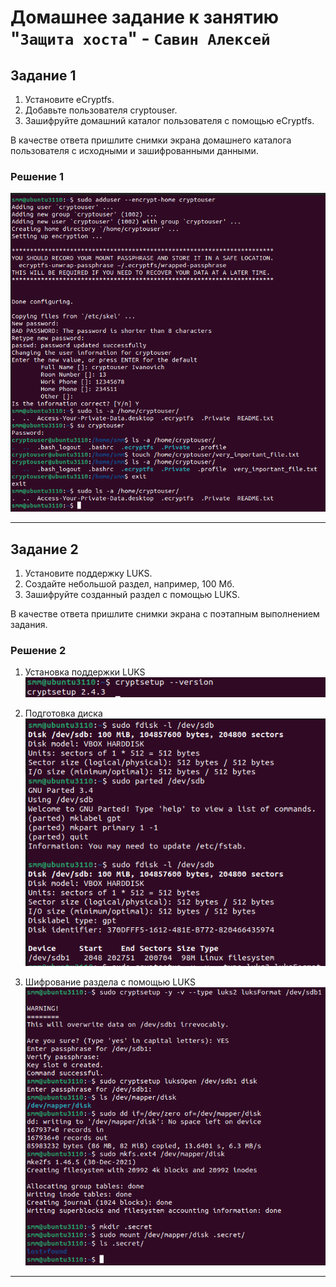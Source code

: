 # Домашнее задание к занятию "`Защита хоста`" - `Савин Алексей`

## Задание 1

1. Установите eCryptfs.
2. Добавьте пользователя cryptouser.
3. Зашифруйте домашний каталог пользователя с помощью eCryptfs.
 
В качестве ответа пришлите снимки экрана домашнего каталога пользователя с исходными и зашифрованными данными.  


### Решение 1

![Task_1](https://github.com/AI-Savin/hw_host_protection/blob/main/img/Task_1.png)  

---

## Задание 2

1. Установите поддержку LUKS.
2. Создайте небольшой раздел, например, 100 Мб.
3. Зашифруйте созданный раздел с помощью LUKS.

В качестве ответа пришлите снимки экрана с поэтапным выполнением задания.  

### Решение 2

1. Установка поддержки LUKS  
![Task_2](https://github.com/AI-Savin/hw_host_protection/blob/main/img/Task_2.png)  

2. Подготовка диска  
![Task_2_1](https://github.com/AI-Savin/hw_host_protection/blob/main/img/Task_2_1.png)

3. Шифрование раздела с помощью LUKS  
![Task_2_2](https://github.com/AI-Savin/hw_host_protection/blob/main/img/Task_2_2.png)  

---

